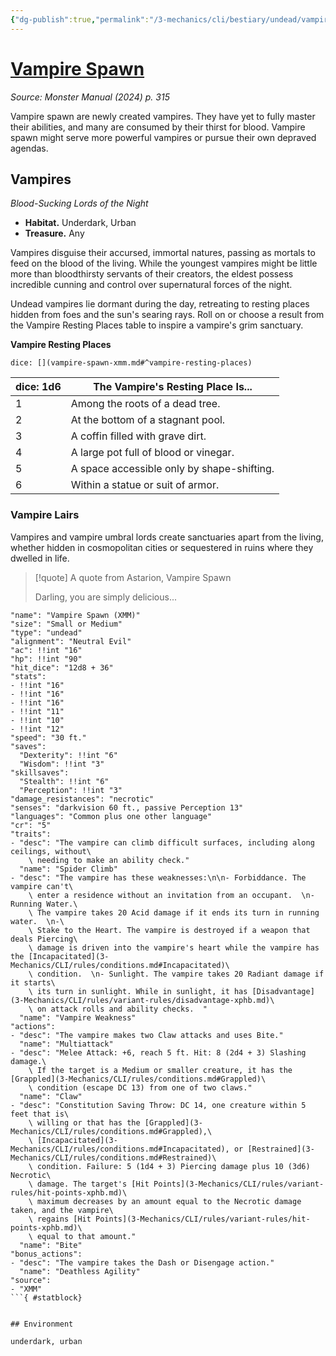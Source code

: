 ```yaml
---
{"dg-publish":true,"permalink":"/3-mechanics/cli/bestiary/undead/vampire-spawn-xmm/","tags":["ttrpg-cli/compendium/src/5e/xmm","ttrpg-cli/monster/cr/5","ttrpg-cli/monster/environment/underdark","ttrpg-cli/monster/environment/urban","ttrpg-cli/monster/size/small-or-medium","ttrpg-cli/monster/type/undead"],"created":"2025-02-22T12:02:28.357-05:00","updated":"2025-02-26T17:46:11.388-05:00"}
---
```


# [Vampire Spawn](3-Mechanics/CLI/bestiary/undead/vampire-spawn-xmm.md)
*Source: Monster Manual (2024) p. 315*  

Vampire spawn are newly created vampires. They have yet to fully master their abilities, and many are consumed by their thirst for blood. Vampire spawn might serve more powerful vampires or pursue their own depraved agendas.

## Vampires

*Blood-Sucking Lords of the Night*

- **Habitat.** Underdark, Urban  
- **Treasure.** Any  

Vampires disguise their accursed, immortal natures, passing as mortals to feed on the blood of the living. While the youngest vampires might be little more than bloodthirsty servants of their creators, the eldest possess incredible cunning and control over supernatural forces of the night.

Undead vampires lie dormant during the day, retreating to resting places hidden from foes and the sun's searing rays. Roll on or choose a result from the Vampire Resting Places table to inspire a vampire's grim sanctuary.

**Vampire Resting Places**

`dice: [](vampire-spawn-xmm.md#^vampire-resting-places)`

| dice: 1d6 | The Vampire's Resting Place Is... |
|-----------|-----------------------------------|
| 1 | Among the roots of a dead tree. |
| 2 | At the bottom of a stagnant pool. |
| 3 | A coffin filled with grave dirt. |
| 4 | A large pot full of blood or vinegar. |
| 5 | A space accessible only by shape-shifting. |
| 6 | Within a statue or suit of armor. |{ #vampire-resting-places}


### Vampire Lairs

Vampires and vampire umbral lords create sanctuaries apart from the living, whether hidden in cosmopolitan cities or sequestered in ruins where they dwelled in life.

> [!quote] A quote from Astarion, Vampire Spawn  
> 
> Darling, you are simply delicious...


```statblock
"name": "Vampire Spawn (XMM)"
"size": "Small or Medium"
"type": "undead"
"alignment": "Neutral Evil"
"ac": !!int "16"
"hp": !!int "90"
"hit_dice": "12d8 + 36"
"stats":
- !!int "16"
- !!int "16"
- !!int "16"
- !!int "11"
- !!int "10"
- !!int "12"
"speed": "30 ft."
"saves":
  "Dexterity": !!int "6"
  "Wisdom": !!int "3"
"skillsaves":
  "Stealth": !!int "6"
  "Perception": !!int "3"
"damage_resistances": "necrotic"
"senses": "darkvision 60 ft., passive Perception 13"
"languages": "Common plus one other language"
"cr": "5"
"traits":
- "desc": "The vampire can climb difficult surfaces, including along ceilings, without\
    \ needing to make an ability check."
  "name": "Spider Climb"
- "desc": "The vampire has these weaknesses:\n\n- Forbiddance. The vampire can't\
    \ enter a residence without an invitation from an occupant.  \n- Running Water.\
    \ The vampire takes 20 Acid damage if it ends its turn in running water.  \n-\
    \ Stake to the Heart. The vampire is destroyed if a weapon that deals Piercing\
    \ damage is driven into the vampire's heart while the vampire has the [Incapacitated](3-Mechanics/CLI/rules/conditions.md#Incapacitated)\
    \ condition.  \n- Sunlight. The vampire takes 20 Radiant damage if it starts\
    \ its turn in sunlight. While in sunlight, it has [Disadvantage](3-Mechanics/CLI/rules/variant-rules/disadvantage-xphb.md)\
    \ on attack rolls and ability checks.  "
  "name": "Vampire Weakness"
"actions":
- "desc": "The vampire makes two Claw attacks and uses Bite."
  "name": "Multiattack"
- "desc": "Melee Attack: +6, reach 5 ft. Hit: 8 (2d4 + 3) Slashing damage.\
    \ If the target is a Medium or smaller creature, it has the [Grappled](3-Mechanics/CLI/rules/conditions.md#Grappled)\
    \ condition (escape DC 13) from one of two claws."
  "name": "Claw"
- "desc": "Constitution Saving Throw: DC 14, one creature within 5 feet that is\
    \ willing or that has the [Grappled](3-Mechanics/CLI/rules/conditions.md#Grappled),\
    \ [Incapacitated](3-Mechanics/CLI/rules/conditions.md#Incapacitated), or [Restrained](3-Mechanics/CLI/rules/conditions.md#Restrained)\
    \ condition. Failure: 5 (1d4 + 3) Piercing damage plus 10 (3d6) Necrotic\
    \ damage. The target's [Hit Points](3-Mechanics/CLI/rules/variant-rules/hit-points-xphb.md)\
    \ maximum decreases by an amount equal to the Necrotic damage taken, and the vampire\
    \ regains [Hit Points](3-Mechanics/CLI/rules/variant-rules/hit-points-xphb.md)\
    \ equal to that amount."
  "name": "Bite"
"bonus_actions":
- "desc": "The vampire takes the Dash or Disengage action."
  "name": "Deathless Agility"
"source":
- "XMM"
```{ #statblock}


## Environment

underdark, urban